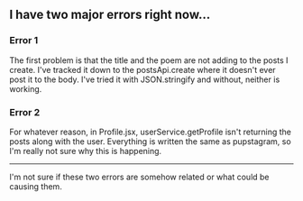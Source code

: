 ## I have two major errors right now...

### Error 1

The first problem is that the title and the poem are not adding to the posts I create. I've tracked it down to the postsApi.create where it doesn't ever post it to the body.
I've tried it with JSON.stringify and without, neither is working.

### Error 2

For whatever reason, in Profile.jsx, userService.getProfile isn't returning the posts along with the user. Everything is written the same as pupstagram, so I'm really not sure why this is happening.

---

I'm not sure if these two errors are somehow related or what could be causing them.
